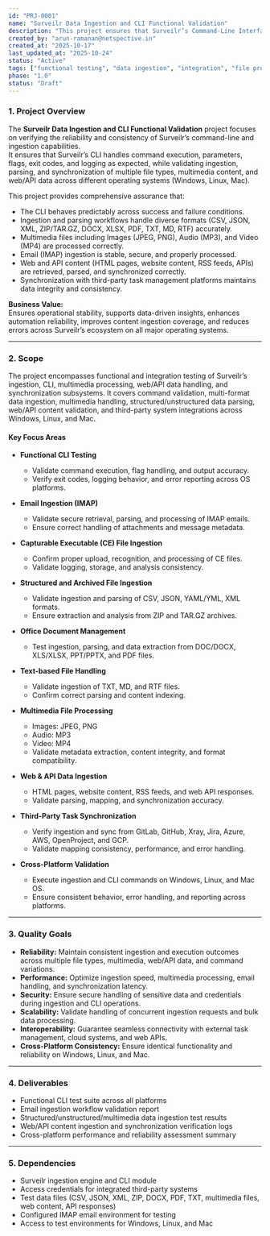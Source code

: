 ```yaml
---
id: "PRJ-0001"
name: "Surveilr Data Ingestion and CLI Functional Validation"
description: "This project ensures that Surveilr’s Command-Line Interface (CLI) and data ingestion workflows operate reliably across diverse file types, platforms, and data sources. It validates command accuracy, ingestion consistency, structured/unstructured/multimedia file parsing, web/API content ingestion, and integration reliability with external systems such as GitLab, GitHub, Jira, Azure, AWS, and GCP across Windows, Linux, and Mac environments."
created_by: "arun-ramanan@netspective.in"
created_at: "2025-10-17"
last_updated_at: "2025-10-24"
status: "Active"
tags: ["functional testing", "data ingestion", "integration", "file processing", "CLI validation", "multimedia", "web content", "cross-platform"]
phase: "1.0"
status: "Draft"
---
```


### 1. Project Overview

The **Surveilr Data Ingestion and CLI Functional Validation** project focuses on verifying the reliability and consistency of Surveilr’s command-line and ingestion capabilities.  
It ensures that Surveilr’s CLI handles command execution, parameters, flags, exit codes, and logging as expected, while validating ingestion, parsing, and synchronization of multiple file types, multimedia content, and web/API data across different operating systems (Windows, Linux, Mac).

This project provides comprehensive assurance that:  
- The CLI behaves predictably across success and failure conditions.  
- Ingestion and parsing workflows handle diverse formats (CSV, JSON, XML, ZIP/TAR.GZ, DOCX, XLSX, PDF, TXT, MD, RTF) accurately.  
- Multimedia files including Images (JPEG, PNG), Audio (MP3), and Video (MP4) are processed correctly.  
- Email (IMAP) ingestion is stable, secure, and properly processed.  
- Web and API content (HTML pages, website content, RSS feeds, APIs) are retrieved, parsed, and synchronized correctly.  
- Synchronization with third-party task management platforms maintains data integrity and consistency.  

**Business Value:**  
Ensures operational stability, supports data-driven insights, enhances automation reliability, improves content ingestion coverage, and reduces errors across Surveilr’s ecosystem on all major operating systems.

---

### 2. Scope

The project encompasses functional and integration testing of Surveilr’s ingestion, CLI, multimedia processing, web/API data handling, and synchronization subsystems. It covers command validation, multi-format data ingestion, multimedia handling, structured/unstructured data parsing, web/API content validation, and third-party system integrations across Windows, Linux, and Mac.

#### Key Focus Areas

- **Functional CLI Testing**  
  - Validate command execution, flag handling, and output accuracy.  
  - Verify exit codes, logging behavior, and error reporting across OS platforms.  

- **Email Ingestion (IMAP)**  
  - Validate secure retrieval, parsing, and processing of IMAP emails.  
  - Ensure correct handling of attachments and message metadata.  

- **Capturable Executable (CE) File Ingestion**  
  - Confirm proper upload, recognition, and processing of CE files.  
  - Validate logging, storage, and analysis consistency.  

- **Structured and Archived File Ingestion**  
  - Validate ingestion and parsing of CSV, JSON, YAML/YML, XML formats.  
  - Ensure extraction and analysis from ZIP and TAR.GZ archives.  

- **Office Document Management**  
  - Test ingestion, parsing, and data extraction from DOC/DOCX, XLS/XLSX, PPT/PPTX, and PDF files.  

- **Text-based File Handling**  
  - Validate ingestion of TXT, MD, and RTF files.  
  - Confirm correct parsing and content indexing.  

- **Multimedia File Processing**  
  - Images: JPEG, PNG  
  - Audio: MP3  
  - Video: MP4  
  - Validate metadata extraction, content integrity, and format compatibility.  

- **Web & API Data Ingestion**  
  - HTML pages, website content, RSS feeds, and web API responses.  
  - Validate parsing, mapping, and synchronization accuracy.  

- **Third-Party Task Synchronization**  
  - Verify ingestion and sync from GitLab, GitHub, Xray, Jira, Azure, AWS, OpenProject, and GCP.  
  - Validate mapping consistency, performance, and error handling.  

- **Cross-Platform Validation**  
  - Execute ingestion and CLI commands on Windows, Linux, and Mac OS.  
  - Ensure consistent behavior, error handling, and reporting across platforms.  

---

### 3. Quality Goals

- **Reliability:** Maintain consistent ingestion and execution outcomes across multiple file types, multimedia, web/API data, and command variations.  
- **Performance:** Optimize ingestion speed, multimedia processing, email handling, and synchronization latency.  
- **Security:** Ensure secure handling of sensitive data and credentials during ingestion and CLI operations.  
- **Scalability:** Validate handling of concurrent ingestion requests and bulk data processing.  
- **Interoperability:** Guarantee seamless connectivity with external task management, cloud systems, and web APIs.  
- **Cross-Platform Consistency:** Ensure identical functionality and reliability on Windows, Linux, and Mac.  

---

### 4. Deliverables

- Functional CLI test suite across all platforms  
- Email ingestion workflow validation report  
- Structured/unstructured/multimedia data ingestion test results  
- Web/API content ingestion and synchronization verification logs  
- Cross-platform performance and reliability assessment summary  

---

### 5. Dependencies

- Surveilr ingestion engine and CLI module  
- Access credentials for integrated third-party systems  
- Test data files (CSV, JSON, XML, ZIP, DOCX, PDF, TXT, multimedia files, web content, API responses)  
- Configured IMAP email environment for testing  
- Access to test environments for Windows, Linux, and Mac  
